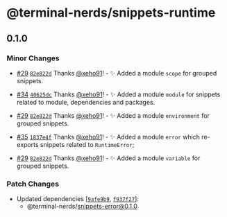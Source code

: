 # @terminal-nerds/snippets-runtime<!-- markdownlint-disable line-length list-marker-space no-duplicate-header ul-style ul-indent no-bare-urls -->

## 0.1.0

### Minor Changes

-   [#29](https://github.com/terminal-nerds/snippets/pull/29) [`82e822d`](https://github.com/terminal-nerds/snippets/commit/82e822d32580c8f31a51416b05cca0f6a4222c20) Thanks [@xeho91](https://github.com/xeho91)! - ✨ Added a module `scope` for grouped snippets.

-   [#34](https://github.com/terminal-nerds/snippets/pull/34) [`40625dc`](https://github.com/terminal-nerds/snippets/commit/40625dcc60a3d3484e1b9bed3b840f215e3c4803) Thanks [@xeho91](https://github.com/xeho91)! - ✨ Added a module `module` for snippets related to module, dependencies and packages.

-   [#29](https://github.com/terminal-nerds/snippets/pull/29) [`82e822d`](https://github.com/terminal-nerds/snippets/commit/82e822d32580c8f31a51416b05cca0f6a4222c20) Thanks [@xeho91](https://github.com/xeho91)! - ✨ Added a module `environment` for grouped snippets.

-   [#35](https://github.com/terminal-nerds/snippets/pull/35) [`1837e4f`](https://github.com/terminal-nerds/snippets/commit/1837e4f5ee3883b2187c5b81f6cf8ceb2ed7619a) Thanks [@xeho91](https://github.com/xeho91)! - ✨ Added a module `error` which re-exports snippets related to `RuntimeError`;

-   [#29](https://github.com/terminal-nerds/snippets/pull/29) [`82e822d`](https://github.com/terminal-nerds/snippets/commit/82e822d32580c8f31a51416b05cca0f6a4222c20) Thanks [@xeho91](https://github.com/xeho91)! - ✨ Added a module `variable` for grouped snippets.

### Patch Changes

-   Updated dependencies [[`9afe9b9`](https://github.com/terminal-nerds/snippets/commit/9afe9b904c74d6ad572fd5cff9ac69f6610c36cf), [`f937f27`](https://github.com/terminal-nerds/snippets/commit/f937f27a25efd5ca3ce38a83710465f3486b6adb)]:
    -   @terminal-nerds/snippets-error@0.1.0
